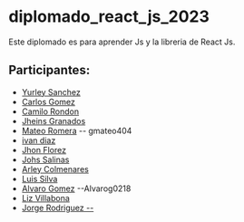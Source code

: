# diplomado_react_js_2023

Este diplomado es para aprender Js y la libreria de React Js.

## Participantes:

- [Yurley Sanchez](https://github.com/Yursksf1)
- [Carlos Gomez](https://github.com/cgomez2305)
- [Camilo Rondon](https://github.com/CamiloRondonDev)
- [Jheins Granados](https://github.com/jheins7)
- [Mateo Romera](https://github.com/gmateo404) -- gmateo404
- [ivan diaz](https://github.com/ivandiaz1998)
- [Jhon Florez](https://github.com/JhonFlorez17)
- [Johs Salinas](https://github.com/johssalinas) 
- [Arley Colmenares](https://github.com/arleyortiz10)
- [Luis Silva](https://github.com/silpos)
- [Alvaro Gomez](https://github.com/Alvarog0218) --Alvarog0218
- [Liz Villabona](https://github.com/lizvillabona)
- [Jorge Rodriguez --](https://github.com/Jarcoder)

